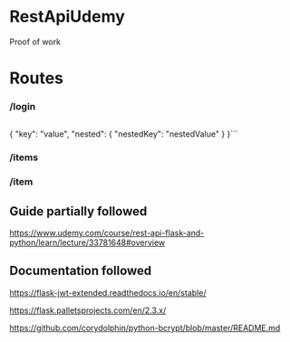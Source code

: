 # RestApiUdemy
 Proof of work

# Routes

### /login
> ```json
{
  "key": "value",
  "nested": {
    "nestedKey": "nestedValue"
  }
}```

### /items
### /item


## Guide partially followed
https://www.udemy.com/course/rest-api-flask-and-python/learn/lecture/33781648#overview

## Documentation followed
https://flask-jwt-extended.readthedocs.io/en/stable/

https://flask.palletsprojects.com/en/2.3.x/

https://github.com/corydolphin/python-bcrypt/blob/master/README.md